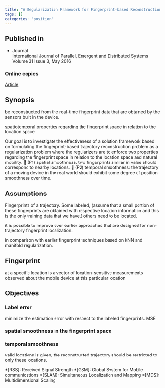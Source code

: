 ```yaml
---
title: "A Regularization Framework for Fingerprint-based Reconstruction of Mobile Trajectories (2016)"
tags: []
categories: "position"
---
```


## Published in
- Journal  
International Journal of Parallel, Emergent and Distributed Systems  
Volume 31 Issue 3, May 2016 

### Online copies
[Article][article_link]

## Synopsis

be reconstructed from the real-time fingerprint
data that are obtained by the sensors built in the device.

spatiotemporal properties regarding the fingerprint space in
relation to the location space

Our goal is to investigate the effectiveness of a solution
framework based on formulating the fingerprint-based trajectory
reconstruction problem as a regularization problem where
the regularizers are to enforce two properties regarding the
fingerprint space in relation to the location space and natural
mobility:
 (P1) spatial smoothness: two fingerprints similar in value
should correspond to nearby locations.
 (P2) temporal smoothness: the trajectory of a moving
device in the real world should exhibit some degree of
position smoothness over time.

## Assumptions

Fingerprints of a trajectory. Some labeled, (assume that a
small portion of these fingerprints are obtained with respective
location information and this is the only training data that we
have.) others need to be located.


it is possible to improve over earlier approaches that are designed for non-trajectory fingerprint localization.





in comparison
with earlier fingerprint techniques based on kNN and manifold
regularization.

## Fingerprint
at a specific location is a vector of location-sensitive measurements
observed about the mobile device at this particular
location

## Objectives

### Label error

minimize the estimation error with respect to the labeled fingerprints. 
MSE


### spatial smoothness in the fingerprint space


### temporal smoothness
valid locations is given, the reconstructed trajectory should
be restricted to only these locations.



[article_link]: https://www.researchgate.net/profile/Ting_Zhang12/publication/283172835_A_regularization_framework_for_fingerprint-based_reconstruction_of_mobile_trajectories/links/5a56e11445851547b1bf2ebb/A-regularization-framework-for-fingerprint-based-reconstruction-of-mobile-trajectories.pdf

*[RSS]: Received Signal Strength
*[GSM]: Global System for Mobile communications
*[SLAM]: Simultaneous Localization and Mapping
*[MDS]: Multidimensional Scaling